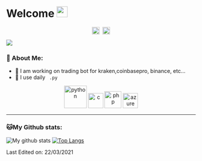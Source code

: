 # Welcome <img src="https://github.com/TheDudeThatCode/TheDudeThatCode/blob/master/Assets/Hi.gif" width="29px">
<p align="center">
<a href="https://www.linkedin.com/in/hugo-demenez-6b017217a/" target="blank"><img align="center" src="https://cdn.jsdelivr.net/npm/simple-icons@3.0.1/icons/linkedin.svg" alt="hugodemenez" height="20" width="20" /></a>&nbsp;
<a href="https://hashnode.com/" target="blank"><img align="center" src="https://cdn.jsdelivr.net/npm/simple-icons@3.0.1/icons/hashnode.svg" alt="hugodemenez" height="20" width="20" /></a>

</p>

![](https://camo.githubusercontent.com/992babdffd8c74a1502de375fbdf7e4d54773242/68747470733a2f2f6d656469612e67697068792e636f6d2f6d656469612f53576f536b4e36447854737a71494b4571762f67697068792e676966)

### 🤵 About Me:
- 🏦 I am working on trading bot for kraken,coinbasepro, binance, etc...
- 🤔 I use daily ``` .py```

<p align="center">
<img src="https://github.com/abranhe/programming-languages-logos/blob/master/src/python/python_256x256.png" alt="python" width="60" height="60"/>
<img src="https://github.com/abranhe/programming-languages-logos/blob/master/src/c/c_256x256.png" alt="c" width="40" height="40"/> 
<img src="https://github.com/abranhe/programming-languages-logos/blob/master/src/php/php_256x256.png" alt="php" width="45" height="45"/> 
<img src="https://www.vectorlogo.zone/logos/microsoft_azure/microsoft_azure-icon.svg" alt="azure" width="40" height="40"/> 
</p>

---
### 🐱My Github stats:
![My github stats](https://github-readme-stats.vercel.app/api?username=hugodemenez&show_icons=true&title_color=ffc857&icon_color=8ac926&text_color=daf7dc&bg_color=151515&hide=["stars"])
[![Top Langs](https://github-readme-stats.vercel.app/api/top-langs/?username=hugodemenez&layout=compact&text_color=daf7dc&bg_color=151515)](https://github.com/anuraghazra/github-readme-stats)



Last Edited on: 22/03/2021
